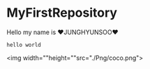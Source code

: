 # MyFirstRepository
Hello my name is ♥JUNGHYUNSOO♥

```
hello world
```

<img width=""height=""src="./Png/coco.png"></img>
